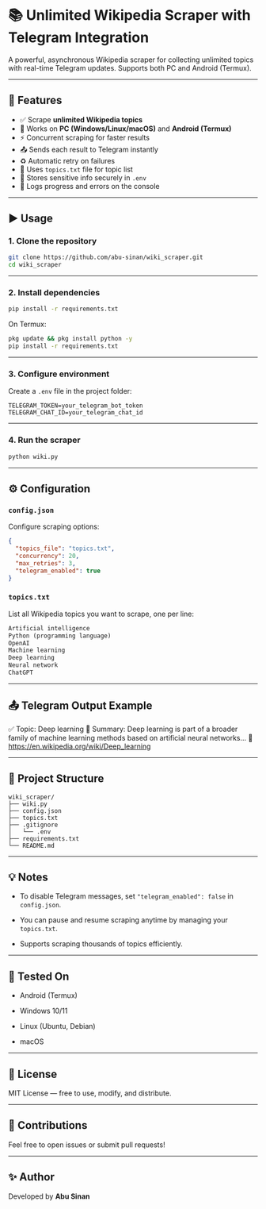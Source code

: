 # 📚 Unlimited Wikipedia Scraper with Telegram Integration

A powerful, asynchronous Wikipedia scraper for collecting unlimited topics with real-time Telegram updates. Supports both PC and Android (Termux).

---

## 🌟 Features

- ✅ Scrape **unlimited Wikipedia topics**
- 📱 Works on **PC (Windows/Linux/macOS)** and **Android (Termux)**
- ⚡ Concurrent scraping for faster results
- 📤 Sends each result to Telegram instantly
- ♻️ Automatic retry on failures
- 📁 Uses `topics.txt` file for topic list
- 🔐 Stores sensitive info securely in `.env`
- 💾 Logs progress and errors on the console

---

## ▶️ Usage

### 1. Clone the repository

```bash
git clone https://github.com/abu-sinan/wiki_scraper.git
cd wiki_scraper
```

---

### 2. Install dependencies

```bash
pip install -r requirements.txt
```

On Termux:

```bash
pkg update && pkg install python -y
pip install -r requirements.txt
```

---

### 3. Configure environment
Create a `.env` file in the project folder:

```.env
TELEGRAM_TOKEN=your_telegram_bot_token
TELEGRAM_CHAT_ID=your_telegram_chat_id
```

---

### 4. Run the scraper

```bash
python wiki.py
```

---

## ⚙️ Configuration
### `config.json`

Configure scraping options:

```json
{
  "topics_file": "topics.txt",
  "concurrency": 20,
  "max_retries": 3,
  "telegram_enabled": true
}
```


### `topics.txt`

List all Wikipedia topics you want to scrape, one per line:

```txt
Artificial intelligence
Python (programming language)
OpenAI
Machine learning
Deep learning
Neural network
ChatGPT
```

---

## 📤 Telegram Output Example

>
✅ Topic: Deep learning
📄 Summary: Deep learning is part of a broader family of machine learning methods based on artificial neural networks...
🔗 https://en.wikipedia.org/wiki/Deep_learning


---

## 📁 Project Structure

```
wiki_scraper/
├── wiki.py
├── config.json
├── topics.txt
├── .gitignore
│   └── .env
├── requirements.txt
└── README.md
```

---

## 💡 Notes

- To disable Telegram messages, set `"telegram_enabled": false` in `config.json`.

- You can pause and resume scraping anytime by managing your `topics.txt`.

- Supports scraping thousands of topics efficiently.

---

## 🧪 Tested On

- Android (Termux)

- Windows 10/11

- Linux (Ubuntu, Debian)

- macOS

---

## 📄 License

MIT License — free to use, modify, and distribute.

---

## 🤝 Contributions

Feel free to open issues or submit pull requests!

---

## ✨ Author

Developed by **Abu Sinan**